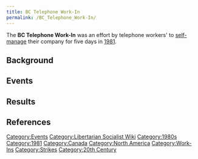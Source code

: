 ```yaml
---
title: BC Telephone Work-In
permalink: /BC_Telephone_Work-In/
---
```


The **BC Telephone Work-In** was an effort by telephone workers' to
[self-manage](Workers'_Self-Management.md "wikilink") their company for
five days in
[1981](Timeline_of_Libertarian_Socialism_in_North_America.md "wikilink").

## Background

## Events

## Results

## References

<references />

[Category:Events](Category:Events.md "wikilink") [Category:Libertarian
Socialist Wiki](Category:Libertarian_Socialist_Wiki.md "wikilink")
[Category:1980s](Category:1980s.md "wikilink")
[Category:1981](Category:1981.md "wikilink")
[Category:Canada](Category:Canada.md "wikilink") [Category:North
America](Category:North_America.md "wikilink")
[Category:Work-Ins](Category:Work-Ins.md "wikilink")
[Category:Strikes](Category:Strikes.md "wikilink") [Category:20th
Century](Category:20th_Century.md "wikilink")